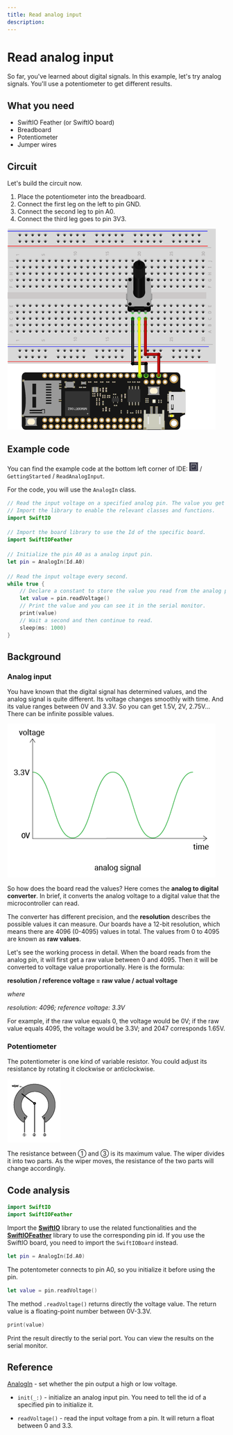 ```yaml
---
title: Read analog input
description: 
---
```


# Read analog input

So far, you've learned about digital signals. In this example, let's try analog signals. You'll use a potentiometer to get different results.


## What you need

- SwiftIO Feather (or SwiftIO board)
- Breadboard
- Potentiometer
- Jumper wires

## Circuit

Let's build the circuit now.

1. Place the potentiometer into the breadboard.
2. Connect the first leg on the left to pin GND.
3. Connect the second leg to pin A0.
4. Connect the third leg goes to pin 3V3.

![](img/readAnalogInput.png)

## Example code

You can find the example code at the bottom left corner of IDE: ![](img/example.png) / `GettingStarted` / `ReadAnalogInput`.

For the code, you will use the `AnalogIn` class.

```swift
// Read the input voltage on a specified analog pin. The value you get will be a decimal between 0.0 and 3.3.
// Import the library to enable the relevant classes and functions.
import SwiftIO

// Import the board library to use the Id of the specific board.
import SwiftIOFeather

// Initialize the pin A0 as a analog input pin.
let pin = AnalogIn(Id.A0)

// Read the input voltage every second.
while true {
    // Declare a constant to store the value you read from the analog pin.
    let value = pin.readVoltage()
    // Print the value and you can see it in the serial monitor.
    print(value)
    // Wait a second and then continue to read.
    sleep(ms: 1000)
}
```

## Background

### Analog input


You have known that the digital signal has determined values, and the analog signal is quite different. Its voltage changes smoothly with time. And its value ranges between 0V and 3.3V. So you can get 1.5V, 2V, 2.75V... There can be infinite possible values.

![](img/analogSignal.png)

So how does the board read the values? Here comes the **analog to digital converter**. In brief, it converts the analog voltage to a digital value that the microcontroller can read. 

The converter has different precision, and the **resolution** describes the possible values it can measure. Our boards have a 12-bit resolution, which means there are 4096 (0-4095) values in total. The values from 0 to 4095 are known as **raw values**.

Let's see the working process in detail. When the board reads from the analog pin, it will first get a raw value between 0 and 4095. Then it will be converted to voltage value proportionally. Here is the formula:

**resolution / reference voltage = raw value / actual voltage**

_where_

_resolution: 4096; reference voltage: 3.3V_

For example, if the raw value equals 0, the voltage would be 0V; if the raw value equals 4095, the voltage would be 3.3V; and 2047 corresponds 1.65V.

### Potentiometer

The potentiometer is one kind of variable resistor. You could adjust its resistance by rotating it clockwise or anticlockwise.

![](img/potentiometer.png)

The resistance between ① and ③ is its maximum value. The wiper divides it into two parts. As the wiper moves, the resistance of the two parts will change accordingly.

## Code analysis

```swift
import SwiftIO
import SwiftIOFeather
```
Import the [**SwiftIO**](https://swiftioapi.madmachine.io/) library to use the related functionalities and the [**SwiftIOFeather**](https://github.com/madmachineio/MadBoards/blob/main/Sources/SwiftIOFeather/Id.swift) library to use the corresponding pin id. If you use the SwiftIO board, you need to import the `SwiftIOBoard` instead.

```swift
let pin = AnalogIn(Id.A0)
```
The potentometer connects to pin A0, so you initialize it before using the pin.

```swift
let value = pin.readVoltage()
```
The method `.readVoltage()` returns directly the voltage value. The return value is a floating-point number between 0V-3.3V. 

``` swift
print(value)
```

Print the result directly to the serial port. You can view the results on the serial monitor.


## Reference

[AnalogIn](https://swiftioapi.madmachine.io/Classes/AnalogIn.html) - set whether the pin output a high or low voltage.

- `init(_:)` - initialize an analog input pin. You need to tell the id of a specified pin to initialize it.

- `readVoltage()` - read the input voltage from a pin. It will return a float between 0 and 3.3.